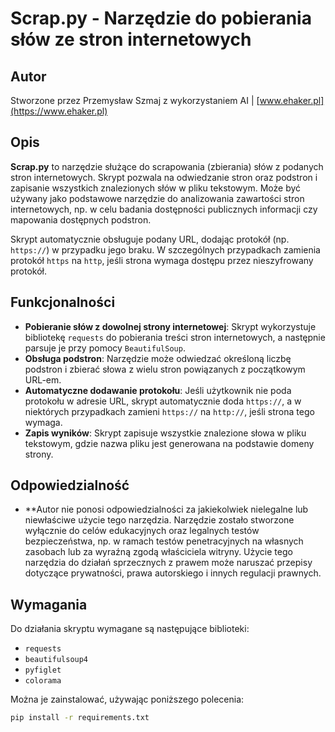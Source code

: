 # Scrap.py - Narzędzie do pobierania słów ze stron internetowych

## Autor
Stworzone przez Przemysław Szmaj z wykorzystaniem AI | [www.ehaker.pl](https://www.ehaker.pl)

## Opis

**Scrap.py** to narzędzie służące do scrapowania (zbierania) słów z podanych stron internetowych. Skrypt pozwala na odwiedzanie stron oraz podstron i zapisanie wszystkich znalezionych słów w pliku tekstowym. Może być używany jako podstawowe narzędzie do analizowania zawartości stron internetowych, np. w celu badania dostępności publicznych informacji czy mapowania dostępnych podstron.

Skrypt automatycznie obsługuje podany URL, dodając protokół (np. `https://`) w przypadku jego braku. W szczególnych przypadkach zamienia protokół `https` na `http`, jeśli strona wymaga dostępu przez nieszyfrowany protokół.

## Funkcjonalności

- **Pobieranie słów z dowolnej strony internetowej**: Skrypt wykorzystuje bibliotekę `requests` do pobierania treści stron internetowych, a następnie parsuje je przy pomocy `BeautifulSoup`.
- **Obsługa podstron**: Narzędzie może odwiedzać określoną liczbę podstron i zbierać słowa z wielu stron powiązanych z początkowym URL-em.
- **Automatyczne dodawanie protokołu**: Jeśli użytkownik nie poda protokołu w adresie URL, skrypt automatycznie doda `https://`, a w niektórych przypadkach zamieni `https://` na `http://`, jeśli strona tego wymaga.
- **Zapis wyników**: Skrypt zapisuje wszystkie znalezione słowa w pliku tekstowym, gdzie nazwa pliku jest generowana na podstawie domeny strony.

## Odpowiedzialność 


- **Autor nie ponosi odpowiedzialności za jakiekolwiek nielegalne lub niewłaściwe użycie tego narzędzia. Narzędzie zostało stworzone wyłącznie do celów edukacyjnych oraz legalnych testów bezpieczeństwa, np. w ramach testów penetracyjnych na własnych zasobach lub za wyraźną zgodą właściciela witryny. Użycie tego narzędzia do działań sprzecznych z prawem może naruszać przepisy dotyczące prywatności, prawa autorskiego i innych regulacji prawnych.

## Wymagania

Do działania skryptu wymagane są następujące biblioteki:

- `requests`
- `beautifulsoup4`
- `pyfiglet`
- `colorama`

Można je zainstalować, używając poniższego polecenia:

```bash
pip install -r requirements.txt
